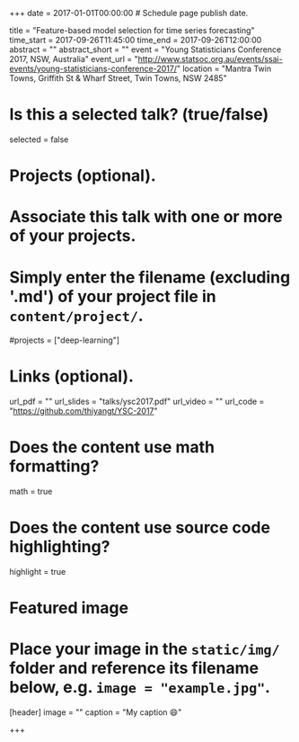 +++
date = 2017-01-01T00:00:00  # Schedule page publish date.

title = "Feature-based model selection for time series forecasting"
time_start = 2017-09-26T11:45:00
time_end = 2017-09-26T12:00:00
abstract = ""
abstract_short = ""
event = "Young Statisticians Conference 2017, NSW, Australia"
event_url = "http://www.statsoc.org.au/events/ssai-events/young-statisticians-conference-2017/"
location = "Mantra Twin Towns, Griffith St & Wharf Street, Twin Towns, NSW 2485"

# Is this a selected talk? (true/false)
selected = false

# Projects (optional).
#   Associate this talk with one or more of your projects.
#   Simply enter the filename (excluding '.md') of your project file in `content/project/`.
#projects = ["deep-learning"]

# Links (optional).
url_pdf = ""
url_slides = "talks/ysc2017.pdf"
url_video = ""
url_code = "https://github.com/thiyangt/YSC-2017"

# Does the content use math formatting?
math = true

# Does the content use source code highlighting?
highlight = true

# Featured image
# Place your image in the `static/img/` folder and reference its filename below, e.g. `image = "example.jpg"`.
[header]
image = ""
caption = "My caption :smile:"

+++

